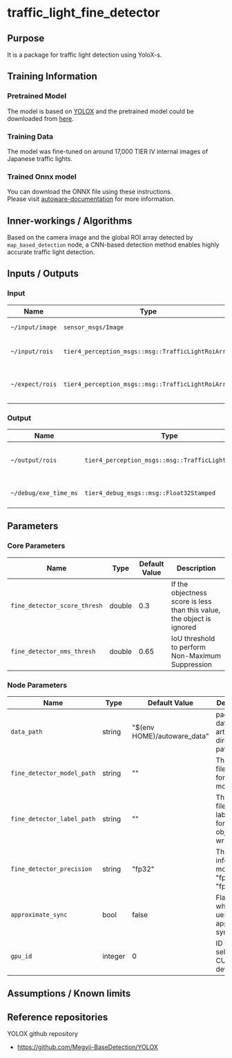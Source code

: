 # traffic_light_fine_detector

## Purpose

It is a package for traffic light detection using YoloX-s.

## Training Information

### Pretrained Model

The model is based on [YOLOX](https://github.com/Megvii-BaseDetection/YOLOX) and the pretrained model could be downloaded from [here](https://github.com/Megvii-BaseDetection/YOLOX/releases/download/0.1.1rc0/yolox_s.pth).

### Training Data

The model was fine-tuned on around 17,000 TIER IV internal images of Japanese traffic lights.

### Trained Onnx model

You can download the ONNX file using these instructions.  
Please visit [autoware-documentation](https://github.com/autowarefoundation/autoware-documentation/blob/main/docs/models/index.md) for more information.

## Inner-workings / Algorithms

Based on the camera image and the global ROI array detected by `map_based_detection` node, a CNN-based detection method enables highly accurate traffic light detection.

## Inputs / Outputs

### Input

| Name            | Type                                               | Description                                                         |
| --------------- | -------------------------------------------------- | ------------------------------------------------------------------- |
| `~/input/image` | `sensor_msgs/Image`                                | The full size camera image                                          |
| `~/input/rois`  | `tier4_perception_msgs::msg::TrafficLightRoiArray` | The array of ROIs detected by map_based_detector                    |
| `~/expect/rois` | `tier4_perception_msgs::msg::TrafficLightRoiArray` | The array of ROIs detected by map_based_detector without any offset |

### Output

| Name                  | Type                                               | Description                  |
| --------------------- | -------------------------------------------------- | ---------------------------- |
| `~/output/rois`       | `tier4_perception_msgs::msg::TrafficLightRoiArray` | The detected accurate rois   |
| `~/debug/exe_time_ms` | `tier4_debug_msgs::msg::Float32Stamped`            | The time taken for inference |

## Parameters

### Core Parameters

| Name                         | Type   | Default Value | Description                                                            |
| ---------------------------- | ------ | ------------- | ---------------------------------------------------------------------- |
| `fine_detector_score_thresh` | double | 0.3           | If the objectness score is less than this value, the object is ignored |
| `fine_detector_nms_thresh`   | double | 0.65          | IoU threshold to perform Non-Maximum Suppression                       |

### Node Parameters

| Name                       | Type    | Default Value               | Description                                                        |
| -------------------------- | ------- | --------------------------- | ------------------------------------------------------------------ |
| `data_path`                | string  | "$(env HOME)/autoware_data" | packages data and artifacts directory path                         |
| `fine_detector_model_path` | string  | ""                          | The onnx file name for yolo model                                  |
| `fine_detector_label_path` | string  | ""                          | The label file with label names for detected objects written on it |
| `fine_detector_precision`  | string  | "fp32"                      | The inference mode: "fp32", "fp16"                                 |
| `approximate_sync`         | bool    | false                       | Flag for whether to ues approximate sync policy                    |
| `gpu_id`                   | integer | 0                           | ID for the selecting CUDA GPU device                               |

## Assumptions / Known limits

## Reference repositories

YOLOX github repository

- <https://github.com/Megvii-BaseDetection/YOLOX>
